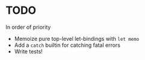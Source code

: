 # TODO

In order of priority

- Memoize pure top-level let-bindings with `let memo`
- Add a `catch` builtin for catching fatal errors
- Write tests!
